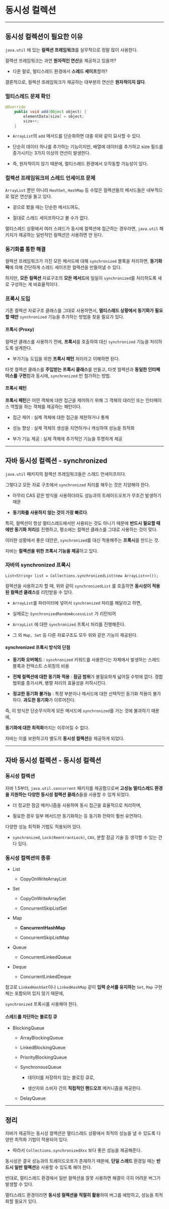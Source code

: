 # 동시성 컬렉션

---

## 동시성 컬렉션이 필요한 이유

`java.util` 에 있는 **컬렉션 프레임워크**를 실무적으로 정말 많이 사용한다.

컬렉션 프레임워크는 과연 **원자적인 연산**을 제공하고 있을까?

- 다른 말로, 멀티스레드 환경에서 **스레드 세이프**할까?

결론적으로, 컬렉션 프레임워크가 제공하는 대부분의 연산은 **원자적이지 않다**.

### 멀티스레드 문제 확인

```java
@Override
    public void add(Object object) {
        elementData[size] = object;
        size++;
    }
```

- `ArrayList`의 `add` 메서드를 단순화하면 대충 위와 같이 묘사할 수 있다.

- 단순히 데이터 하나를 추가하는 기능이지만, 배열에 데이터를 추가하고 size 필드를 증가시키는 3가지 이상의 연산이 발생한다.

- 즉, 원자적이지 않기 때문에, 멀티스레드 환경에서 오작동할 가능성이 있다.

### 컬렉션 프레임워크의 스레드 언세이프 문제

`ArrayList` 뿐만 아니라 `HashSet`, `HashMap` 등 수많은 컬렉션들의 메서드들은 내부적으로 많은 연산을 들고 있다.

- 겉으로 봤을 때는 단순한 메서드여도,

- 절대로 스레드 세이프하다고 볼 수가 없다.

멀티스레드 상황에서 여러 스레드가 동시에 컬렉션에 접근하는 경우라면, `java.util` 패키지가 제공하는 일반적인 컬렉션은 사용하면 안 된다.

### 동기화를 통한 해결

컬렉션 프레임워크가 가진 모든 메서드에 대해 `synchronized` 블록을 처리하면, **동기화 락**에 의해 간단하게 스레드 세이프한 컬렉션을 만들어낼 수 있다.

하지만, **모든 컬렉션** 자료구조의 **모든 메서드**에 일일이 `synchronized`를 처리하도록 새로 구성하는 게 비효율적이다.

### 프록시 도입

기존 컬렉션 자료구조 클래스를 그대로 사용하면서, **멀티스레드 상황에서 동기화가 필요할 때만** `synchronized` 기능을 추가하는 방법을 찾을 필요가 있다.

#### 프록시 (Proxy)

컬렉션 클래스를 사용하기 전에, **프록시**를 호출하여 대신 `synchronized` 기능을 처리하도록 설계한다.

- 부가기능 도입을 위한 **프록시 패턴** 처리라고 이해하면 된다.

타겟 컬렉션 클래스를 **주입받는 프록시 클래스**를 만들고, 타겟 컬렉션과 **동일한 인터페이스를 구현**함과 동시에, `synchronized` 만 첨가하는 방법.

#### 프록시 패턴

**프록시 패턴**은 어떤 객체에 대한 접근을 제어하기 위해 그 객체의 대리인 또는 인터페이스 역할을 하는 객체를 제공하는 패턴이다.

- 접근 제어 : 실제 객체에 대한 접근을 제한하거나 통제

- 성능 향상 : 실제 객체의 생성을 지연하거나 캐싱하여 성능을 최적화

- 부가 기능 제공 : 실제 객체에 추가적인 기능을 투명하게 제공

---

## 자바 동시성 컬렉션 - synchronized

`java.util` 패키지의 컬렉션 프레임워크들은 스레드 언세이프이다.

그렇다고 모든 자료 구조에서 `synchronized` 처리를 해두는 것은 지양해야 한다.

- 아무리 CAS 같은 방식을 사용하더라도 성능과의 트레이드오프가 무조건 발생하기 때문

- **동기화를 사용하지 않는 것이 가장 빠르다**.

특히, 컬렉션이 항상 멀티스레드에서만 사용되는 것도 아니기 때문에 **반드시 필요할 때에만 동기화 처리**를 진행하고, 평소에는 컬렉션 클래스를 그대로 사용하는 것이 맞다.

이러한 상황에서 좋은 대안은, `synchronized`를 대신 적용해주는 **프록시**를 만드는 것.

자바는 **컬렉션을 위한 프록시 기능을 제공**하고 있다.

### 자바의 synchronized 프록시

`List<String> list = Collections.synchronizedList(new ArrayList<>());`

컬렉션을 사용하고자 할 때, 위와 같이 `synchronizedList` 를 호출하면 **동시성이 적용된 컬렉션 클래스**를 리턴받을 수 있다.

-  `ArrayList`를 파라미터에 넣어서 `synchronized` 처리를 해달라고 하면,

- 실제로는 `SynchronizedRandomAccessList` 가 리턴되어

- `ArrayList` 에 대한 `synchronized` 프록시 처리를 진행해준다.

- 그 외 `Map, Set` 등 다른 자료구조도 모두 위와 같은 기능이 제공된다.

#### synchronized 프록시 방식의 단점

- **동기화 오버헤드** : `synchronized` 키워드를 사용한다는 자체에서 발생하는 스레드 블록과 컨텍스트 스위칭의 비용

- **전체 컬렉션에 대한 동기화 적용** : **잠금 범위**가 불필요하게 넓어질 수밖에 없다. 경합 범위를 증가시켜, 병렬 처리의 효율성을 저하시킨다.

- **정교한 동기화 불가능** : 특정 부분이나 메서드에 대한 선택적인 동기화 적용이 불가하다. **과도한 동기화**가 이루어진다.

즉, 이 방식은 단순무식하게 모든 메서드에 `synchronized`를 거는 것에 불과하기 때문에,

**동기화에 대한 최적화**까지는 이루어질 수 없다.

자바는 이를 보완하고자 별도의 **동시성 컬렉션**을 제공하게 되었다.

---

## 자바 동시성 컬렉션 - 동시성 컬렉션

### 동시성 컬렉션

자바 1.5부터, `java.util.concurrent` 패키지를 제공함으로써 **고성능 멀티스레드 환경을 지원하는 다양한 동시성 컬렉션 클래스**들을 사용할 수 있게 되었다.

- 더 정교한 잠금 메커니즘을 사용하여 동시 접근을 효율적으로 처리하며,

- 필요한 경우 일부 메서드만 동기화하는 등 동기화 전략이 훨씬 유연하다.

다양한 성능 최적화 기법도 적용되어 있다.

- `synchronized`, `Lock(ReentrantLock)`, `CAS`, 분할 잠금 기술 등 생각할 수 있는 건 다 있다.

### 동시성 컬렉션의 종류

- List
  
  - CopyOnWriteArrayList

- Set
  
  - CopyOnWriteArraySet
  
  - ConcurrentSkipListSet

- Map
  
  - **ConcurrentHashMap**
  
  - ConcurrentSkipListMap

- Queue
  
  - ConcurrentLinkedQueue

- Deque
  
  - ConcurrentLinkedDeque

참고로 `LinkedHashSet`이나 `LinkedHashMap` 같이 **입력 순서를 유지하는** `Set`, `Map` 구현체는 포함되어 있지 않기 때문에,

`synchronized` 프록시를 사용해야 한다.

#### 스레드를 차단하는 블로킹 큐

- BlockingQueue
  
  - ArrayBlockingQueue
  
  - LinkedBlockingQueue
  
  - PriorityBlockingQueue
  
  - SynchronousQueue
    
    - 데이터를 저장하지 않는 블로킹 큐로,
    
    - 생산자와 소비자 간의 **직접적인 핸드오프** 메커니즘을 제공한다.
  
  - DelayQueue

---

## 정리

자바가 제공하는 동시성 컬렉션은 멀티스레드 상황에서 최적의 성능을 낼 수 있도록 다양한 최적화 기법이 적용되어 있다.

- 따라서 `Collections.synchronizedXxx` 보다 좋은 성능을 제공해준다.

동시성은 결국 성능과의 트레이드오프가 존재하기 때문에, **단일 스레드** 환경일 때는 **반드시 일반 컬렉션**을 사용할 수 있도록 해야 한다.

반대로, 멀티스레드 환경에서 일반 컬렉션을 잘못 사용하면 해결이 극히 어려운 버그가 발생할 수 있다.

멀티스레드 환경이라면 **동시성 컬렉션을 적절히 활용**하여 버그를 예방하고, 성능을 최적화할 필요가 있다.


